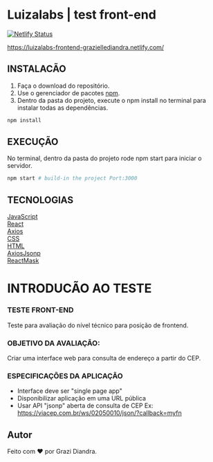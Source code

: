# Luizalabs | test front-end

[![Netlify Status](https://api.netlify.com/api/v1/badges/d18bdd44-3f9d-4104-83cf-84da88a6bbd2/deploy-status)](https://app.netlify.com/sites/luizalabs-frontend-graziellediandra/deploys)

https://luizalabs-frontend-graziellediandra.netlify.com/

## INSTALACÃO

1. Faça o download do repositório.
2. Use o gerenciador de pacotes [npm](https://www.npmjs.com/).
3. Dentro da pasta do projeto, execute o npm install no terminal para instalar todas as dependências.
```bash
npm install
```
## EXECUÇÃO

No terminal, dentro da pasta do projeto rode npm start para iniciar o servidor.

```bash
npm start # build-in the project Port:3000
```

## TECNOLOGIAS
[JavaScript](https://developer.mozilla.org/en-US/docs/Web/JavaScript)  
[React](https://reactjs.org/)  
[Axios](https://github.com/axios/axios)  
[CSS](https://developer.mozilla.org/en-US/docs/Web/CSS/Reference)  
[HTML](https://devdocs.io/html/)  
[AxiosJsonp](https://github.com/AdonisLau/axios-jsonp)  
[ReactMask](https://github.com/sanniassin/react-input-mask)       

# INTRODUCÃO AO TESTE
### TESTE FRONT-END 
Teste para avaliação do nível técnico para posição de frontend.

### OBJETIVO DA AVALIAÇÃO:
Criar uma interface web para consulta de endereço a partir do CEP.

### ESPECIFICAÇÕES DA APLICAÇÃO
- Interface deve ser "single page app"
- Disponibilizar aplicação em uma URL pública
- Usar API "jsonp" aberta de consulta de CEP
Ex: https://viacep.com.br/ws/02050010/json/?callback=myfn

## Autor

Feito com :heart: por Grazi Diandra.
